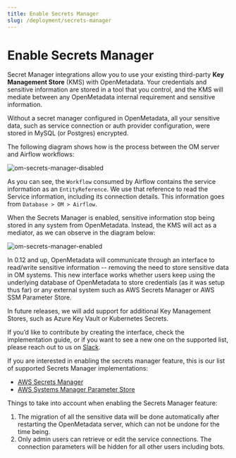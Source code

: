 ```yaml
---
title: Enable Secrets Manager
slug: /deployment/secrets-manager
---
```


# Enable Secrets Manager

Secret Manager integrations allow you to use your existing third-party **Key Management Store** (KMS) with OpenMetadata. Your credentials and sensitive information are stored in a tool that you control, and the KMS will mediate between any OpenMetadata internal requirement and sensitive information.

Without a secret manager configured in OpenMetadata, all your sensitive data, such as service connection or auth provider configuration, were stored in MySQL (or Postgres) encrypted.

The following diagram shows how is the process between the OM server and Airflow workflows:

<p/>
<Image src="/images/deployment/secrets-manager/om-secrets-manager-disabled.png" alt="om-secrets-manager-disabled"/>
<p/>

As you can see, the `Workflow` consumed by Airflow contains the service information as an `EntityReference`. We use that reference to read the Service information, including its connection details. This information goes from `Database > OM > Airflow`.

When the Secrets Manager is enabled, sensitive information stop being stored in any system from OpenMetadata. Instead, the KMS will act as a mediator, as we can observe in the diagram below:

<p/>
<Image src="/images/deployment/secrets-manager/om-secrets-manager-enabled.png" alt="om-secrets-manager-enabled"/>
<p/>

In 0.12 and up, OpenMetadata will communicate through an interface to read/write sensitive information -- removing the need to store sensitive data in OM systems. This new interface works whether users keep using the underlying database of OpenMetadata to store credentials (as it was setup thus far) or any external system such as AWS Secrets Manager or AWS SSM Parameter Store.

In future releases, we will add support for additional Key Management Stores, such as Azure Key Vault or Kubernetes Secrets.

If you’d like to contribute by creating the interface, check the implementation guide, or if you want to see a new one on the supported list, please reach out to us on [Slack](https://slack.open-metadata.org/).

If you are interested in enabling the secrets manager feature, this is our list of supported Secrets Manager implementations:

- [AWS Secrets Manager](/deployment/secrets-manager/supported-implementations/aws-secrets-manager)
- [AWS Systems Manager Parameter Store](/deployment/secrets-manager/supported-implementations/aws-ssm-parameter-store)

Things to take into account when enabling the Secrets Manager feature:

1. The migration of all the sensitive data will be done automatically after restarting the OpenMetadata server, which can not be undone for the time being.
2. Only admin users can retrieve or edit the service connections. The connection parameters will be hidden for all other users including bots.
